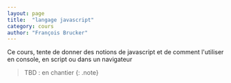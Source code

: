 ```yaml
---
layout: page
title:  "langage javascript"
category: cours
author: "François Brucker"
---
```


Ce cours, tente de donner des notions de javascript et de comment l'utiliser en console, en script ou dans un navigateur

> TBD : en chantier
{: .note}



